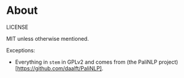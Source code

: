 # About

LICENSE

MIT unless otherwise mentioned.

Exceptions:
* Everything in `stem` in GPLv2 and comes from (the PaliNLP project)[https://github.com/daalft/PaliNLP]. 

